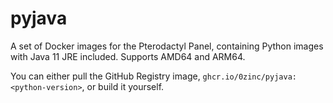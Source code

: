 # pyjava
A set of Docker images for the Pterodactyl Panel, containing Python images with Java 11 JRE included. Supports AMD64 and ARM64.

You can either pull the GitHub Registry image, `ghcr.io/0zinc/pyjava:<python-version>`, or build it yourself.